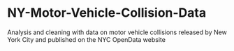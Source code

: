 # NY-Motor-Vehicle-Collision-Data
 Analysis and cleaning with data on motor vehicle collisions released by New York City and published on the NYC OpenData website
